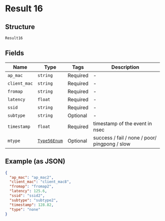 
# Result 16

## Structure

`Result16`

## Fields

| Name | Type | Tags | Description |
|  --- | --- | --- | --- |
| `ap_mac` | `string` | Required | - |
| `client_mac` | `string` | Required | - |
| `fromap` | `string` | Required | - |
| `latency` | `float` | Required | - |
| `ssid` | `string` | Required | - |
| `subtype` | `string` | Optional | - |
| `timestamp` | `float` | Required | timestamp of the event in nsec |
| `mtype` | [`Type56Enum`](../../doc/models/type-56-enum.md) | Optional | success / fail / none / poor/ pingpong / slow |

## Example (as JSON)

```json
{
  "ap_mac": "ap_mac2",
  "client_mac": "client_mac8",
  "fromap": "fromap2",
  "latency": 125.6,
  "ssid": "ssid2",
  "subtype": "subtype2",
  "timestamp": 128.82,
  "type": "none"
}
```

